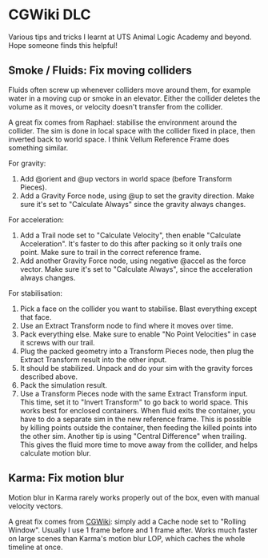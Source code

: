 # CGWiki DLC
Various tips and tricks I learnt at UTS Animal Logic Academy and beyond. Hope someone finds this helpful!

## Smoke / Fluids: Fix moving colliders
Fluids often screw up whenever colliders move around them, for example water in a moving cup or smoke in an elevator. Either the collider deletes the volume as it moves, or velocity doesn't transfer from the collider.

A great fix comes from Raphael: stabilise the environment around the collider. The sim is done in local space with the collider fixed in place, then inverted back to world space. I think Vellum Reference Frame does something similar.

For gravity:
1. Add @orient and @up vectors in world space (before Transform Pieces).
2. Add a Gravity Force node, using @up to set the gravity direction. Make sure it's set to "Calculate Always" since the gravity always changes.

For acceleration:
1. Add a Trail node set to "Calculate Velocity", then enable "Calculate Acceleration". It's faster to do this after packing so it only trails one point. Make sure to trail in the correct reference frame.
2. Add another Gravity Force node, using negative @accel as the force vector. Make sure it's set to "Calculate Always", since the acceleration always changes.

For stabilisation:
1. Pick a face on the collider you want to stabilise. Blast everything except that face.
2. Use an Extract Transform node to find where it moves over time.
3. Pack everything else. Make sure to enable "No Point Velocities" in case it screws with our trail.
4. Plug the packed geometry into a Transform Pieces node, then plug the Extract Transform result into the other input.
5. It should be stabilized. Unpack and do your sim with the gravity forces described above.
6. Pack the simulation result.
7. Use a Transform Pieces node with the same Extract Transform input. This time, set it to "Invert Transform" to go back to world space.
This works best for enclosed containers. When fluid exits the container, you have to do a separate sim in the new reference frame. This is possible by killing points outside the container, then feeding the killed points into the other sim.
Another tip is using "Central Difference" when trailing. This gives the fluid more time to move away from the collider, and helps calculate motion blur.

## Karma: Fix motion blur
Motion blur in Karma rarely works properly out of the box, even with manual velocity vectors.

A great fix comes from [CGWiki](https://www.tokeru.com/cgwiki/index.php?title=UsdGuide18): simply add a Cache node set to "Rolling Window". Usually I use 1 frame before and 1 frame after. Works much faster on large scenes than Karma's motion blur LOP, which caches the whole timeline at once.
